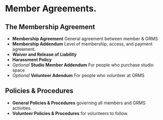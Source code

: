 # Member Agreements.

## The Membership Agreement

* **Membership Agreement** General agreement between member & GRMS
 * **Membership Addendum** Level of membership, access, and payment agreement.
 * **Waiver and Release of Liability**
 * **Harassment Policy**
 * *Optional* **Studio Member Addendum** For people who purchase studio space
 * *Optional* **Volunteer Adendum** For people who volunteer at GRMS
 
## Policies & Procedures

* **General Policies & Procedures** governing all members and GRMS activities.
* **Volunteer Policies & Procedures** for volunteers to follow.
